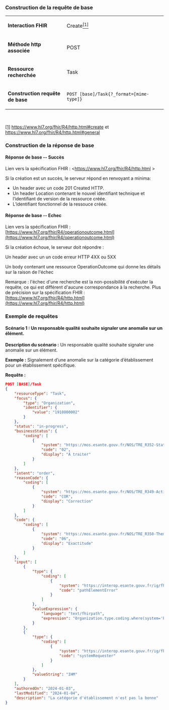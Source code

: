 <!-- ## Signalement d’anomalie
<code><span style="background-color: #58D68D;color:white;font-weight:bold;font-size: x-large;">ROR 2.3</span></code> -->

### Construction de la requête de base

<table>
<tbody>
<tr>
<td width="226">
<p><strong>Interaction FHIR</strong></p>
</td>
<td width="453">
<p>Create<a href="#_ftn1" name="_ftnref1"><sup>[1]</sup></a></p>
</td>
</tr>
<tr>
<td width="226">
<p><strong>M&eacute;thode http associ&eacute;e</strong></p>
</td>
<td width="453">
<p>POST</p>
</td>
</tr>
<tr>
<td width="226">
<p><strong>Ressource recherch&eacute;e</strong></p>
</td>
<td width="453">
<p>Task</p>
</td>
</tr>
<tr>
<td width="226">
<p><strong>Construction requ&ecirc;te de base</strong></p>
</td>
<td width="453">
<p><code>POST [base]/Task{?_format=[mime-type]}</code></p>
</td>
</tr>
</tbody>
</table>
<p>&nbsp;</p>
<p><a href="#_ftnref1" name="_ftn1">[1]</a> <a href="https://www.hl7.org/fhir/R4/http.html#create">https://www.hl7.org/fhir/R4/http.html#create</a> et <a href="https://www.hl7.org/fhir/R4/http.html#general">https://www.hl7.org/fhir/R4/http.html#general</a></p>

### Construction de la réponse de base

#### Réponse de base -- Succès

Lien vers la spécification FHIR : <https://www.hl7.org/fhir/R4/http.html >

Si la création est un succès, le serveur répond en renvoyant a minima:
-	Un header avec un code 201 Created HTTP.
-	Un header Location contenant le nouvel identifiant technique et l’identifiant de version de la ressource créée.
-	L’identifiant fonctionnel de la ressouce créée.


#### Réponse de base -- Echec

Lien vers la spécification FHIR :
[https://www.hl7.org/fhir/R4/operationoutcome.html](https://www.hl7.org/fhir/R4/operationoutcome.html)

Si la création échoue, le serveur doit répondre :

Un header avec un un code erreur HTTP 4XX ou 5XX

Un body contenant une ressource OperationOutcome qui donne les
détails sur la raison de l'échec

Remarque : l'échec d'une recherche est la non-possibilité d'exécuter la
requête, ce qui est différent d'aucune correspondance à la recherche.
Plus de précision sur la spécification FHIR :
[https://www.hl7.org/fhir/R4/http.html](https://www.hl7.org/fhir/R4/http.html)

### Exemple de requêtes

#### Scénario 1 : Un responsable qualité souhaite signaler une anomalie sur un élément.

**Description du scénario :** Un responsable qualité souhaite signaler une anomalie sur un élément.

**Exemple :** Signalement d’une anomalie sur la catégorie d’établissement pour un établissement spécifique.

**Requête :**

```json
POST [BASE]/Task
{
    "resourceType": "Task",
    "focus": {
        "type": "Organization",
        "identifier": {
            "value": "1910800002"
        }
    },
    "status": "in-progress",
    "businessStatus": {
        "coding": [
            {
                "system": "https://mos.esante.gouv.fr/NOS/TRE_R352-StatutMetierAnomalie/FHIR/TRE-R352-StatutMetierAnomalie",
                "code": "02",
                "display": "À traiter"
            }
        ]
    },
    "intent": "order",
    "reasonCode": {
        "coding": [
            {
                "system": "https://mos.esante.gouv.fr/NOS/TRE_R349-ActionAnomalie/FHIR/TRE-R349-ActionAnomalie",
                "code": "COR",
                "display": "Correction"
            }
        ]
    },
    "code": {
        "coding": [
            {
                "system": "https://mos.esante.gouv.fr/NOS/TRE_R350-ThematiqueAnomalie/FHIR/TRE-R350-ThematiqueAnomalie",
                "code": "06",
                "display": "Exactitude"
            }
        ]
    },
    "input": [
        {
            "type": {
                "coding": [
                    {
                        "system": "https://interop.esante.gouv.fr/ig/fhir/ror/CodeSystem/input-task-ror-codesystem",
                        "code": "pathElementError"
                    }
                ]
            },
            "valueExpression": {
                "language": "text/fhirpath",
                "expression": "Organization.type.coding.where(system='https://mos.esante.gouv.fr/NOS/TRE_R66-CategorieEtablissement/FHIR/TRE-R66-CategorieEtablissement')"
            }
        },
        {
            "type": {
                "coding": [
                    {
                        "system": "https://interop.esante.gouv.fr/ig/fhir/ror/CodeSystem/input-task-ror-codesystem",
                        "code": "systemRequester"
                    }
                ]
            },
            "valueString": "IHM"
        }
    ], 
    "authoredOn": "2024-01-03",
    "lastModified": "2024-01-04",
    "description": "La catégorie d'établissement n'est pas la bonne"
}
```

<!-- suppression scenario à la demande du ROR cf issue https://github.com/ansforge/IG-fhir-repertoire-offre-ressources-sante/issues/207 
#### Scénario 2 : Signalement de plusieurs anomalies

**Description du scénario :** Le moteur de règle crée automatiquement une ou plusieurs anomalies sur un ou plusieurs éléments.

**Requête :**

```json
POST [BASE]/Bundle
{
  "resourceType": "Bundle",
	"type":"collection",
	"entry" : [
		{	
			"resource": {
				"resourceType": "Task",
				"businessStatus": [ { "system": "JDV XX", "value": "12345" } ],
				"code": [ { "system": "JDV XXX", "value": "12345" } ],
				"description": "description de notre ano",
				"focus": "URL HealthcareService"
			}
		},
			{
			"resource": {
				"resourceType": "Task",
				"businessStatus": [ { "system": "JDV XX", "value": "12345" } ],
				"code": [ { "system": "JDV XXX", "value": "12345" } ],
				"description": "description de notre ano",
				"focus": "URL Location"
			}
	
	
		}
				
	]
}
```
-->